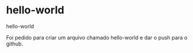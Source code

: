 # hello-world
hello-world

Foi pedido para criar um arquivo chamado hello-world e dar o push para o github.
